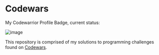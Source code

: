 # Codewars

My Codewarrior Profile Badge, current status:

![image](https://user-images.githubusercontent.com/99494360/161872394-50952a9f-480f-4f53-8337-279059616406.png)

This repository is comprised of my solutions to programming challenges found on [Codewars](http://codewars.com). 

